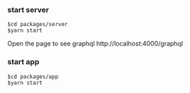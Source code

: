 ### start server
```
$cd packages/server
$yarn start
```
Open the page to see graphql
http://localhost:4000/graphql


### start app
```
$cd packages/app
$yarn start
```